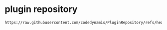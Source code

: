 # plugin repository

```text
https://raw.githubusercontent.com/codedynamis/PluginRepository/refs/heads/master/dist/pluginmaster.json
```
